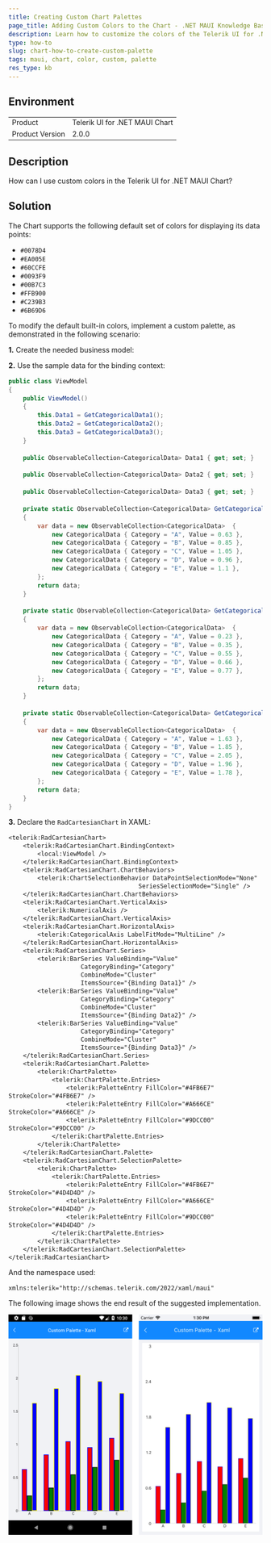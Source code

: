 ```yaml
---
title: Creating Custom Chart Palettes
page_title: Adding Custom Colors to the Chart - .NET MAUI Knowledge Base
description: Learn how to customize the colors of the Telerik UI for .NET MAUI Chart component.
type: how-to
slug: chart-how-to-create-custom-palette
tags: maui, chart, color, custom, palette
res_type: kb
---
```


## Environment

<table>
	<tbody>
    <tr>
      <td>Product</td>
      <td>Telerik UI for .NET MAUI Chart</td>
    </tr>
  	<tr>
  		<td>Product Version</td>
  		<td>2.0.0</td>
  	</tr>
	</tbody>
</table>


## Description

How can I use custom colors in the Telerik UI for .NET MAUI Chart?

## Solution

The Chart supports the following default set of colors for displaying its data points:

* `#0078D4`
* `#EA005E`
* `#60CCFE`
* `#0093F9`
* `#00B7C3`
* `#FFB900`
* `#C239B3`
* `#6B69D6`

To modify the default built-in colors, implement a custom palette, as demonstrated in the following scenario:

**1.** Create the needed business model:

<snippet id='categorical-data-model'/>

**2.** Use the sample data for the binding context:

```C#
public class ViewModel
{
    public ViewModel()
    {
        this.Data1 = GetCategoricalData1();
        this.Data2 = GetCategoricalData2();
        this.Data3 = GetCategoricalData3();
    }

    public ObservableCollection<CategoricalData> Data1 { get; set; }

    public ObservableCollection<CategoricalData> Data2 { get; set; }

    public ObservableCollection<CategoricalData> Data3 { get; set; }

    private static ObservableCollection<CategoricalData> GetCategoricalData1()
    {
        var data = new ObservableCollection<CategoricalData>  {
            new CategoricalData { Category = "A", Value = 0.63 },
            new CategoricalData { Category = "B", Value = 0.85 },
            new CategoricalData { Category = "C", Value = 1.05 },
            new CategoricalData { Category = "D", Value = 0.96 },
            new CategoricalData { Category = "E", Value = 1.1 },
        };
        return data;
    }

    private static ObservableCollection<CategoricalData> GetCategoricalData2()
    {
        var data = new ObservableCollection<CategoricalData>  {
            new CategoricalData { Category = "A", Value = 0.23 },
            new CategoricalData { Category = "B", Value = 0.35 },
            new CategoricalData { Category = "C", Value = 0.55 },
            new CategoricalData { Category = "D", Value = 0.66 },
            new CategoricalData { Category = "E", Value = 0.77 },
        };
        return data;
    }

    private static ObservableCollection<CategoricalData> GetCategoricalData3()
    {
        var data = new ObservableCollection<CategoricalData>  {
            new CategoricalData { Category = "A", Value = 1.63 },
            new CategoricalData { Category = "B", Value = 1.85 },
            new CategoricalData { Category = "C", Value = 2.05 },
            new CategoricalData { Category = "D", Value = 1.96 },
            new CategoricalData { Category = "E", Value = 1.78 },
        };
        return data;
    }
}
```

**3.** Declare the `RadCartesianChart` in XAML:

```XAML
<telerik:RadCartesianChart>
    <telerik:RadCartesianChart.BindingContext>
        <local:ViewModel />
    </telerik:RadCartesianChart.BindingContext>
    <telerik:RadCartesianChart.ChartBehaviors>
        <telerik:ChartSelectionBehavior DataPointSelectionMode="None" 
                                    SeriesSelectionMode="Single" />
    </telerik:RadCartesianChart.ChartBehaviors>
    <telerik:RadCartesianChart.VerticalAxis>
        <telerik:NumericalAxis />
    </telerik:RadCartesianChart.VerticalAxis>
    <telerik:RadCartesianChart.HorizontalAxis>
        <telerik:CategoricalAxis LabelFitMode="MultiLine" />
    </telerik:RadCartesianChart.HorizontalAxis>
    <telerik:RadCartesianChart.Series>
        <telerik:BarSeries ValueBinding="Value"
                    CategoryBinding="Category"
                    CombineMode="Cluster"
                    ItemsSource="{Binding Data1}" />
        <telerik:BarSeries ValueBinding="Value"
                    CategoryBinding="Category"
                    CombineMode="Cluster"
                    ItemsSource="{Binding Data2}" />
        <telerik:BarSeries ValueBinding="Value"
                    CategoryBinding="Category"
                    CombineMode="Cluster"
                    ItemsSource="{Binding Data3}" />
    </telerik:RadCartesianChart.Series>
    <telerik:RadCartesianChart.Palette>
        <telerik:ChartPalette>
            <telerik:ChartPalette.Entries>
                <telerik:PaletteEntry FillColor="#4FB6E7" StrokeColor="#4FB6E7" />
                <telerik:PaletteEntry FillColor="#A666CE" StrokeColor="#A666CE" />
                <telerik:PaletteEntry FillColor="#9DCC00" StrokeColor="#9DCC00" />
            </telerik:ChartPalette.Entries>
        </telerik:ChartPalette>
    </telerik:RadCartesianChart.Palette>
    <telerik:RadCartesianChart.SelectionPalette>
        <telerik:ChartPalette>
            <telerik:ChartPalette.Entries>
                <telerik:PaletteEntry FillColor="#4FB6E7" StrokeColor="#4D4D4D" />
                <telerik:PaletteEntry FillColor="#A666CE" StrokeColor="#4D4D4D" />
                <telerik:PaletteEntry FillColor="#9DCC00" StrokeColor="#4D4D4D" />
            </telerik:ChartPalette.Entries>
        </telerik:ChartPalette>
    </telerik:RadCartesianChart.SelectionPalette>
</telerik:RadCartesianChart>
```

And the namespace used: 

```XAML
xmlns:telerik="http://schemas.telerik.com/2022/xaml/maui"
```

The following image shows the end result of the suggested implementation.

![Chart Custom Palette](images/chart-how-to-create-custom-palette.png)

